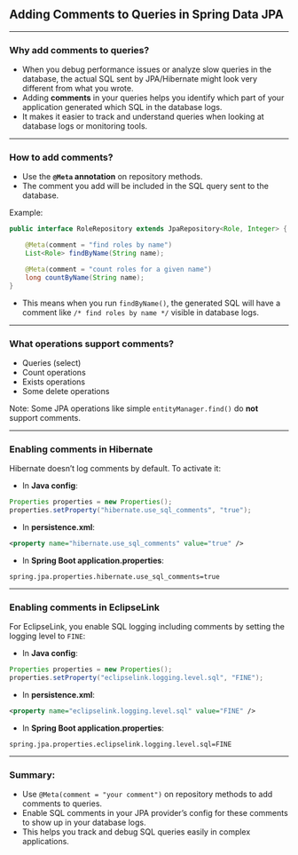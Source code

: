 ## **Adding Comments to Queries in Spring Data JPA** 

---

### Why add comments to queries?

* When you debug performance issues or analyze slow queries in the database, the actual SQL sent by JPA/Hibernate might look very different from what you wrote.
* Adding **comments** in your queries helps you identify which part of your application generated which SQL in the database logs.
* It makes it easier to track and understand queries when looking at database logs or monitoring tools.

---

### How to add comments?

* Use the **`@Meta` annotation** on repository methods.
* The comment you add will be included in the SQL query sent to the database.

Example:

```java
public interface RoleRepository extends JpaRepository<Role, Integer> {

    @Meta(comment = "find roles by name")
    List<Role> findByName(String name);

    @Meta(comment = "count roles for a given name")
    long countByName(String name);
}
```

* This means when you run `findByName()`, the generated SQL will have a comment like `/* find roles by name */` visible in database logs.

---

### What operations support comments?

* Queries (select)
* Count operations
* Exists operations
* Some delete operations

Note: Some JPA operations like simple `entityManager.find()` do **not** support comments.

---

### Enabling comments in Hibernate

Hibernate doesn’t log comments by default. To activate it:

* In **Java config**:

```java
Properties properties = new Properties();
properties.setProperty("hibernate.use_sql_comments", "true");
```

* In **persistence.xml**:

```xml
<property name="hibernate.use_sql_comments" value="true" />
```

* In **Spring Boot application.properties**:

```
spring.jpa.properties.hibernate.use_sql_comments=true
```

---

### Enabling comments in EclipseLink

For EclipseLink, you enable SQL logging including comments by setting the logging level to `FINE`:

* In **Java config**:

```java
Properties properties = new Properties();
properties.setProperty("eclipselink.logging.level.sql", "FINE");
```

* In **persistence.xml**:

```xml
<property name="eclipselink.logging.level.sql" value="FINE" />
```

* In **Spring Boot application.properties**:

```
spring.jpa.properties.eclipselink.logging.level.sql=FINE
```

---

### Summary:

* Use `@Meta(comment = "your comment")` on repository methods to add comments to queries.
* Enable SQL comments in your JPA provider’s config for these comments to show up in your database logs.
* This helps you track and debug SQL queries easily in complex applications.
